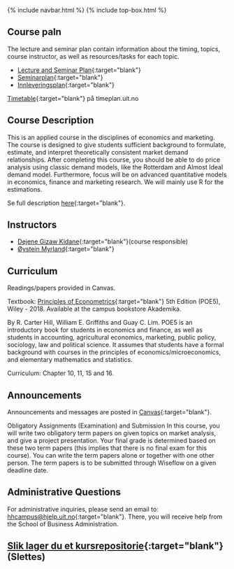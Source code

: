 {% include navbar.html %}  {% include top-box.html %}


## Course paln 
The lecture and seminar plan contain information about the timing, topics, course instructor, as well as resources/tasks for each topic.

- [Lecture and Seminar Plan](forelesningsplan.md){:target="blank"}
- [Seminarplan](seminarplan.html){:target="blank"}
- [Innleveringsplan](innleveringer.html){:target="blank"}   


[Timetable](https://timeplan.uit.no/){:target="blank"} på timeplan.uit.no


## Course Description
This is an applied course in the disciplines of economics and marketing. The course is designed to give students sufficient background to formulate, estimate, and interpret theoretically consistent market demand relationships. After completing this course, you should be able to do price analysis using classic demand models, like the Rotterdam and Almost Ideal demand model. Furthermore, focus will be on advanced quantitative models in economics, finance and marketing research. We will mainly use R for the estimations.

Se full description [here](https://uit.no/utdanning/emner/emne/842430/sok-3008){:target="blank"}.

## Instructors
- [Dejene Gizaw Kidane](https://uit.no/ansatte/dejene.g.kidane){:target="blank"}(course responsible) 
- [Øystein Myrland](https://uit.no/ansatte/oystein.myrland){:target="blank"}


## Curriculum
Readings/papers provided in Canvas.

Textbook: [Principles of Econometrics](https://principlesofeconometrics.com/poe5/poe5.html){:target="blank"} 5th Edition (POE5), Wiley - 2018. Available at the campus bookstore Akademika.

By R. Carter Hill, William E. Griffiths and Guay C. Lim. POE5 is an introductory book for students in economics and finance, as well as students in accounting, agricultural economics, marketing, public policy, sociology, law and political science. It assumes that students have a formal background with courses in the principles of economics/microeconomics, and elementary mathematics and statistics.

Curriculum: Chapter 10, 11, 15 and 16.


## Announcements
Announcements and messages are posted in [Canvas](https://uit.instructure.com/courses/35407){:target="blank"}.

Obligatory Assignments (Examination) and Submission
In this course, you will write two obligatory term papers on given topics on market analysis, and give a project presentation. Your final grade is determined based on these two term papers (this implies that there is no final exam for this course). You can write the term papers alone or together with one other person. The term papers is to be submitted through Wiseflow on a given deadline date.

## Administrative Questions
For administrative inquiries, please send an email to: [hhcampus@hjelp.uit.no](mailto:hhcampus@hjelp.uit.no){:target="blank"}. There, you will receive help from the School of Business Administration.

## [Slik lager du et kursrepositorie](readme_no.html){:target="blank"} (Slettes)




